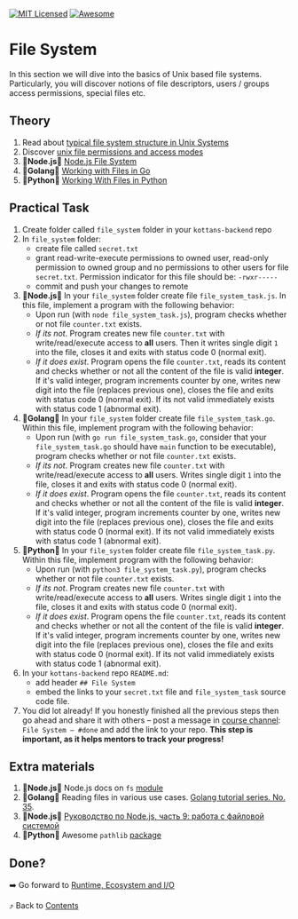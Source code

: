 [![MIT Licensed][icon-mit]][license]
[![Awesome][icon-awesome]][awesome]
&nbsp;&nbsp;&nbsp;&nbsp;&nbsp;&nbsp;

# File System

In this section we will dive into the basics of Unix based file systems. Particularly, you will discover
notions of file descriptors, users / groups access permissions, special files etc.

## Theory

1. Read about [typical file system structure in Unix Systems](https://www.geeksforgeeks.org/operating-system-unix-file-system/)
1. Discover [unix file permissions and access modes](https://www.tutorialspoint.com/unix/unix-file-permission.htm)
1. :vertical_traffic_light:**Node.js**:vertical_traffic_light: [Node.js File System](https://www.tutorialsteacher.com/nodejs/nodejs-file-system)
1. :vertical_traffic_light:**Golang**:vertical_traffic_light: [Working with Files in Go](https://www.devdungeon.com/content/working-files-go)
1. :vertical_traffic_light:**Python**:vertical_traffic_light: [Working With Files in Python](https://realpython.com/working-with-files-in-python/)

## Practical Task

1. Create folder called `file_system` folder in
   your `kottans-backend` repo
2. In `file_system` folder:
   - create file called `secret.txt`
   - grant read-write-execute permissions to owned user, read-only permission to owned group and no permissions to other users for file `secret.txt`. Permission indicator for this file should be: `-rwxr-----`
   - commit and push your changes to remote
3. :vertical_traffic_light:**Node.js**:vertical_traffic_light: In your `file_system` folder create file `file_system_task.js`. In this file, implement a program with the following behavior:
   - Upon run (with `node file_system_task.js`), program checks whether or not file `counter.txt` exists.
   - _If its not_. Program creates new file `counter.txt` with write/read/execute access to **all** users. Then it writes single digit `1` into the file, closes it and exits with status code 0 (normal exit).
   - _If it does exist_. Program opens the file `counter.txt`, reads its content and checks whether or not all the content of the file is valid **integer**. If it's valid integer, program increments counter by one, writes new digit into the file (replaces previous one), closes the file and exits with status code 0 (normal exit). If its not valid immediately exists with status code 1 (abnormal exit).
4. :vertical_traffic_light:**Golang**:vertical_traffic_light: In your `file_system` folder create file `file_system_task.go`. Within this file, implement program with the following behavior:
   - Upon run (with `go run file_system_task.go`, consider that your `file_system_task.go` should have `main` function to be executable), program checks whether or not file `counter.txt` exists.
   - _If its not_. Program creates new file `counter.txt` with write/read/execute access to **all** users. Writes single digit `1` into the file, closes it and exits with status code 0 (normal exit).
   - _If it does exist_. Program opens the file `counter.txt`, reads its content and checks whether or not all the content of the file is valid **integer**. If it's valid integer, program increments counter by one, writes new digit into the file (replaces previous one), closes the file and exits with status code 0 (normal exit). If its not valid immediately exists with status code 1 (abnormal exit).
5. :vertical_traffic_light:**Python**:vertical_traffic_light: In your `file_system` folder create file `file_system_task.py`. Within this file, implement program with the following behavior:
   - Upon run (with `python3 file_system_task.py`), program checks whether or not file `counter.txt` exists.
   - _If its not_. Program creates new file `counter.txt` with write/read/execute access to **all** users. Writes single digit `1` into the file, closes it and exits with status code 0 (normal exit).
   - _If it does exist_. Program opens the file `counter.txt`, reads its content and checks whether or not all the content of the file is valid **integer**. If it's valid integer, program increments counter by one, writes new digit into the file (replaces previous one), closes the file and exits with status code 0 (normal exit). If its not valid immediately exists with status code 1 (abnormal exit).
6. In your `kottans-backend` repo `README.md`:
   - add header `## File System`
   - embed the links to your `secret.txt` file and `file_system_task` source code file.
7. You did lot already! If you honestly finished all the previous steps then go ahead
   and share it with others –
   post a message in [course channel](https://t.me/joinchat/Dqrdixe1c2K9bXUFBzNWtg):
   `File System — #done` and add the link to your repo. **This step is important, as it helps mentors to track your progress!**

## Extra materials

1. :vertical_traffic_light:**Node.js**:vertical_traffic_light: Node.js docs on `fs` [module](https://nodejs.org/api/fs.html)
2. :vertical_traffic_light:**Golang**:vertical_traffic_light: Reading files in various use cases. [Golang tutorial series. No. 35](https://golangbot.com/read-files/).
3. :vertical_traffic_light:**Node.js**:vertical_traffic_light: [Руководство по Node.js, часть 9: работа с файловой системой](https://habr.com/ru/company/ruvds/blog/424969/)
4. :vertical_traffic_light:**Python**:vertical_traffic_light: Awesome `pathlib` [package](https://docs.python.org/3/library/pathlib.html)

## Done?

➡️ Go forward to [Runtime, Ecosystem and I/O](runtime_and_ecosystem.md)

⤴️ Back to [Contents](../contents.md)

[chat]: https://tbd.com
[icon-chat]: https://img.shields.io/badge/chat-on%20telegram-blue.svg
[icon-mit]: https://img.shields.io/badge/license-MIT-blue.svg
[icon-awesome]: https://cdn.rawgit.com/sindresorhus/awesome/d7305f38d29fed78fa85652e3a63e154dd8e8829/media/badge.svg
[license]: https://github.com/Kottans/web/blob/master/LICENSE.md
[awesome]: https://github.com/sindresorhus/awesome

